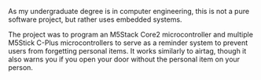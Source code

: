 As my undergraduate degree is in computer engineering, this is not a pure software project, but rather uses embedded systems.

The project was to program an M5Stack Core2 microcontroller and multiple M5Stick C-Plus microcontrollers to serve as a reminder system to prevent users from forgetting personal items. It works similarly to airtag, though it also warns you if you open your door without the personal item on your person. 
